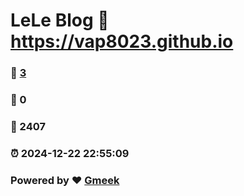 # LeLe Blog :link: https://vap8023.github.io 
### :page_facing_up: [3](https://vap8023.github.io/tag.html) 
### :speech_balloon: 0 
### :hibiscus: 2407 
### :alarm_clock: 2024-12-22 22:55:09 
### Powered by :heart: [Gmeek](https://github.com/Meekdai/Gmeek)
